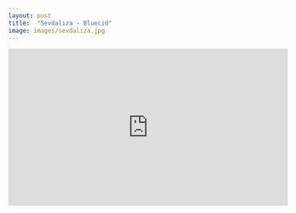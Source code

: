 ```yaml
---
layout: post
title:  "Sevdaliza - Bluecid"
image: images/sevdaliza.jpg
---
```


<div class="video-container">
    <iframe width="560" height="315" src="https://www.youtube.com/embed/X23G5K-Dyrc?controls=1" frameborder="0" allow="accelerometer; autoplay; encrypted-media; gyroscope; picture-in-picture" allowfullscreen></iframe>
</div>

